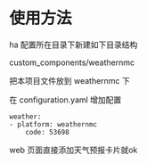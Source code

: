 # 使用方法

ha 配置所在目录下新建如下目录结构

custom_components/weathernmc

把本项目文件放到
weathernmc 下

在 configuration.yaml 增加配置

    weather:
    - platform: weathernmc
        code: 53698

web 页面直接添加天气预报卡片就ok